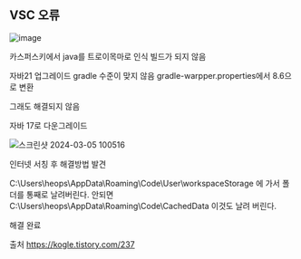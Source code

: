 ## VSC 오류
![image](https://github.com/hwangtaewook/TIL/assets/87569211/13748981-7198-4093-85fe-dfeee435afe7)

카스퍼스키에서 java를 트로이목마로 인식 빌드가 되지 않음

자바21 업그레이드 gradle 수준이 맞지 않음 gradle-warpper.properties에서 8.6으로 변환

그래도 해결되지 않음

자바 17로 다운그레이드


![스크린샷 2024-03-05 100516](https://github.com/hwangtaewook/TIL/assets/87569211/fc739804-81f0-4b1e-9b1b-5f0dd499b3c6)


인터넷 서칭 후 해결방법 발견

C:\Users\heops\AppData\Roaming\Code\User\workspaceStorage 에 가서 폴더를 통째로 날려버린다.
안되면 C:\Users\heops\AppData\Roaming\Code\CachedData 이것도 날려 버린다.

해결 완료

출처 https://kogle.tistory.com/237

